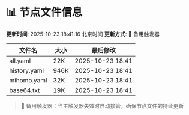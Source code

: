 # 📊 节点文件信息

**更新时间**: 2025-10-23 18:41:16 北京时间
**更新方式**: 🔄 备用触发器

| 文件名 | 大小 | 最后修改 |
|--------|------|----------|
| all.yaml | 22K | 2025-10-23 18:41 |
| history.yaml | 946K | 2025-10-23 18:41 |
| mihomo.yaml | 32K | 2025-10-23 18:41 |
| base64.txt | 19K | 2025-10-23 18:41 |

> 🔄 备用触发器：当主触发器失效时自动接管，确保节点文件的持续更新
